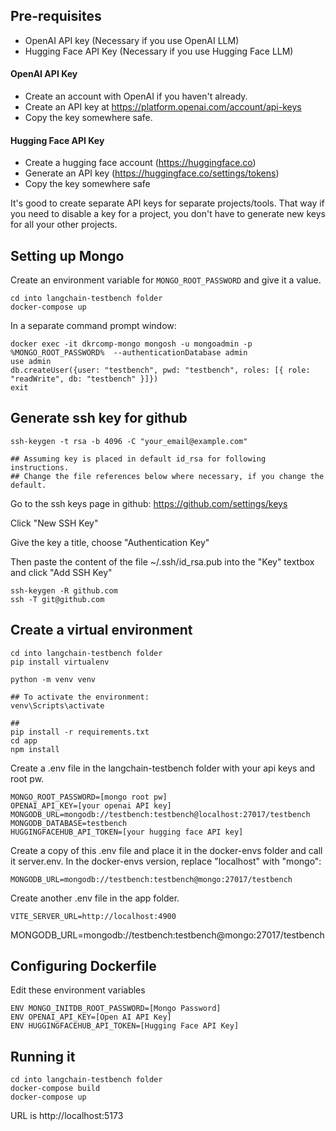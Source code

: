 
## Pre-requisites 

- OpenAI API key (Necessary if you use OpenAI LLM)
- Hugging Face API Key (Necessary if you use Hugging Face LLM)


#### OpenAI API Key

- Create an account with OpenAI if you haven't already.
- Create an API key at https://platform.openai.com/account/api-keys
- Copy the key somewhere safe.

#### Hugging Face API Key

- Create a hugging face account (https://huggingface.co)
- Generate an API key  (https://huggingface.co/settings/tokens)
- Copy the key somewhere safe

It's good to create separate API keys for separate projects/tools. That way if you need to disable a key for a project, you don't have to generate new keys for all your other projects.

## Setting up Mongo

Create an environment variable for `MONGO_ROOT_PASSWORD` and give it a value.

``` Launch-Mongo
cd into langchain-testbench folder
docker-compose up
```

In a separate command prompt window:

``` Create-User
docker exec -it dkrcomp-mongo mongosh -u mongoadmin -p %MONGO_ROOT_PASSWORD%  --authenticationDatabase admin
use admin
db.createUser({user: "testbench", pwd: "testbench", roles: [{ role: "readWrite", db: "testbench" }]})
exit
```


## Generate ssh key for github

```
ssh-keygen -t rsa -b 4096 -C "your_email@example.com"

## Assuming key is placed in default id_rsa for following instructions.
## Change the file references below where necessary, if you change the default.
```

Go to the ssh keys page in github: https://github.com/settings/keys

Click "New SSH Key"

Give the key a title, choose "Authentication Key"

Then paste the content of the file ~/.ssh/id_rsa.pub into the "Key" textbox and click "Add SSH Key"

``` Setup ssh
ssh-keygen -R github.com
ssh -T git@github.com
```

## Create a virtual environment

``` Install-venv
cd into langchain-testbench folder
pip install virtualenv

python -m venv venv

## To activate the environment:
venv\Scripts\activate

## 
pip install -r requirements.txt
cd app
npm install
```

Create a .env file in the langchain-testbench folder with your api keys and root pw.

```.env
MONGO_ROOT_PASSWORD=[mongo root pw]
OPENAI_API_KEY=[your openai API key]
MONGODB_URL=mongodb://testbench:testbench@localhost:27017/testbench
MONGODB_DATABASE=testbench
HUGGINGFACEHUB_API_TOKEN=[your hugging face API key]
```

Create a copy of this .env file and place it in the docker-envs folder and call it server.env. In the docker-envs version,
replace "localhost" with "mongo":
```
MONGODB_URL=mongodb://testbench:testbench@mongo:27017/testbench
```

Create another .env file in the app folder.

```app/.env
VITE_SERVER_URL=http://localhost:4900
```

MONGODB_URL=mongodb://testbench:testbench@mongo:27017/testbench

## Configuring Dockerfile

Edit these environment variables

```
ENV MONGO_INITDB_ROOT_PASSWORD=[Mongo Password]
ENV OPENAI_API_KEY=[Open AI API Key]
ENV HUGGINGFACEHUB_API_TOKEN=[Hugging Face API Key]
```

## Running it

```
cd into langchain-testbench folder
docker-compose build
docker-compose up
```

URL is http://localhost:5173
